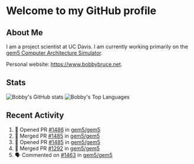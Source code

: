# Welcome to my GitHub profile

## About Me

I am a project scientist at UC Davis. I am currently working primarily on the [gem5 Computer Architecture Simulator](https://github.com/gem5).

Personal website: <https://www.bobbybruce.net>.

## Stats

![Bobby's GitHub stats](https://github-readme-stats.vercel.app/api?username=bobbyrbruce&show_icons=true&theme=responsive&include_all_commits=true&count_private=true&show=reviews&disable_animations=true)
![Bobby's Top Languages ](https://github-readme-stats.vercel.app/api/top-langs/?username=bobbyrbruce&layout=compact&theme=responsive&count_private=true&langs_count=10&disable_animations=true)

## Recent Activity

<!--START_SECTION:activity-->
1. 💪 Opened PR [#1486](https://github.com/gem5/gem5/pull/1486) in [gem5/gem5](https://github.com/gem5/gem5)
2. 🎉 Merged PR [#1485](https://github.com/gem5/gem5/pull/1485) in [gem5/gem5](https://github.com/gem5/gem5)
3. 💪 Opened PR [#1485](https://github.com/gem5/gem5/pull/1485) in [gem5/gem5](https://github.com/gem5/gem5)
4. 🎉 Merged PR [#1292](https://github.com/gem5/gem5/pull/1292) in [gem5/gem5](https://github.com/gem5/gem5)
5. 🗣 Commented on [#1463](https://github.com/gem5/gem5/issues/1463#issuecomment-2297353576) in [gem5/gem5](https://github.com/gem5/gem5)
<!--END_SECTION:activity-->
